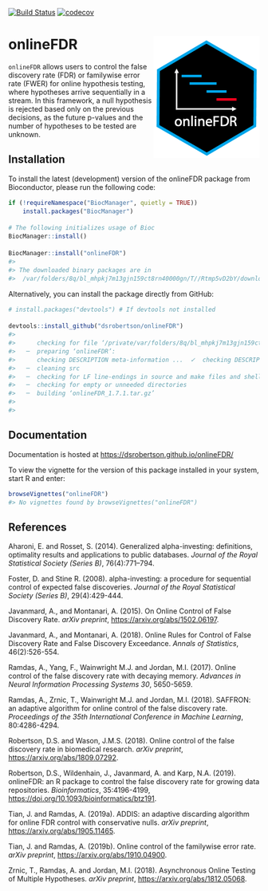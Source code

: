 
[![Build
Status](https://travis-ci.org/dsrobertson/onlineFDR.svg?branch=master)](https://travis-ci.org/dsrobertson/onlineFDR)
[![codecov](https://codecov.io/gh/dsrobertson/onlineFDR/branch/master/graph/badge.svg)](https://codecov.io/gh/dsrobertson/onlineFDR)

# onlineFDR <img src="man/figures/logo.png" align="right" />

`onlineFDR` allows users to control the false discovery rate (FDR) or
familywise error rate (FWER) for online hypothesis testing, where
hypotheses arrive sequentially in a stream. In this framework, a null
hypothesis is rejected based only on the previous decisions, as the
future p-values and the number of hypotheses to be tested are unknown.

## Installation

To install the latest (development) version of the onlineFDR package
from Bioconductor, please run the following code:

``` r
if (!requireNamespace("BiocManager", quietly = TRUE))
    install.packages("BiocManager")

# The following initializes usage of Bioc
BiocManager::install()

BiocManager::install("onlineFDR")
#> 
#> The downloaded binary packages are in
#>  /var/folders/8q/bl_mhpkj7m13gjn159ct8rn40000gn/T//Rtmp5vD2bY/downloaded_packages
```

Alternatively, you can install the package directly from GitHub:

``` r
# install.packages("devtools") # If devtools not installed

devtools::install_github("dsrobertson/onlineFDR")
#> 
#>      checking for file ‘/private/var/folders/8q/bl_mhpkj7m13gjn159ct8rn40000gn/T/Rtmp5vD2bY/remotes2b655051e504/dsrobertson-onlineFDR-049a40d/DESCRIPTION’ ...  ✓  checking for file ‘/private/var/folders/8q/bl_mhpkj7m13gjn159ct8rn40000gn/T/Rtmp5vD2bY/remotes2b655051e504/dsrobertson-onlineFDR-049a40d/DESCRIPTION’
#>   ─  preparing ‘onlineFDR’:
#>      checking DESCRIPTION meta-information ...  ✓  checking DESCRIPTION meta-information
#>   ─  cleaning src
#>   ─  checking for LF line-endings in source and make files and shell scripts
#>   ─  checking for empty or unneeded directories
#>   ─  building ‘onlineFDR_1.7.1.tar.gz’
#>      
#> 
```

## Documentation

Documentation is hosted at <https://dsrobertson.github.io/onlineFDR/>

To view the vignette for the version of this package installed in your
system, start R and enter:

``` r
browseVignettes("onlineFDR")
#> No vignettes found by browseVignettes("onlineFDR")
```

## References

Aharoni, E. and Rosset, S. (2014). Generalized alpha-investing:
definitions, optimality results and applications to public databases.
*Journal of the Royal Statistical Society (Series B)*, 76(4):771–794.

Foster, D. and Stine R. (2008). alpha-investing: a procedure for
sequential control of expected false discoveries. *Journal of the Royal
Statistical Society (Series B)*, 29(4):429-444.

Javanmard, A., and Montanari, A. (2015). On Online Control of False
Discovery Rate. *arXiv preprint*, <https://arxiv.org/abs/1502.06197>.

Javanmard, A., and Montanari, A. (2018). Online Rules for Control of
False Discovery Rate and False Discovery Exceedance. *Annals of
Statistics*, 46(2):526-554.

Ramdas, A., Yang, F., Wainwright M.J. and Jordan, M.I. (2017). Online
control of the false discovery rate with decaying memory. *Advances in
Neural Information Processing Systems 30*, 5650-5659.

Ramdas, A., Zrnic, T., Wainwright M.J. and Jordan, M.I. (2018). SAFFRON:
an adaptive algorithm for online control of the false discovery rate.
*Proceedings of the 35th International Conference in Machine Learning*,
80:4286-4294.

Robertson, D.S. and Wason, J.M.S. (2018). Online control of the false
discovery rate in biomedical research. *arXiv preprint*,
<https://arxiv.org/abs/1809.07292>.

Robertson, D.S., Wildenhain, J., Javanmard, A. and Karp, N.A. (2019).
onlineFDR: an R package to control the false discovery rate for growing
data repositories. *Bioinformatics*, 35:4196-4199,
<https://doi.org/10.1093/bioinformatics/btz191>.

Tian, J. and Ramdas, A. (2019a). ADDIS: an adaptive discarding algorithm
for online FDR control with conservative nulls. *arXiv preprint*,
<https://arxiv.org/abs/1905.11465>.

Tian, J. and Ramdas, A. (2019b). Online control of the familywise error
rate. *arXiv preprint*, <https://arxiv.org/abs/1910.04900>.

Zrnic, T., Ramdas, A. and Jordan, M.I. (2018). Asynchronous Online
Testing of Multiple Hypotheses. *arXiv preprint*,
<https://arxiv.org/abs/1812.05068>.
